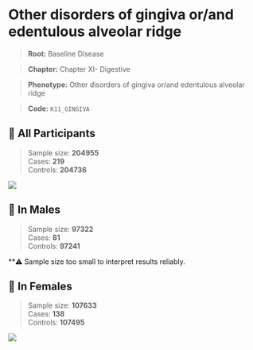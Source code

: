 # Other disorders of gingiva or/and edentulous alveolar ridge

> **Root:** Baseline Disease  

> **Chapter:** Chapter XI- Digestive  

> **Phenotype:** Other disorders of gingiva or/and edentulous alveolar ridge  

> **Code:** `K11_GINGIVA`

## 🧪 All Participants  
> Sample size: **204955**  
> Cases: **219**  
> Controls: **204736**
<img src="/Disease/Figures/ALL/Incidence/K11_GINGIVA.png"/>
<CsvTable src="/public/Disease/Data/ALL/Incidence/COX_K11_GINGIVA.csv" label="🔍 View full results" />

## 👨 In Males  
> Sample size: **97322**  
> Cases: **81**  
> Controls: **97241**

**⚠️ Sample size too small to interpret results reliably.


## 👩 In Females  
> Sample size: **107633**  
> Cases: **138**  
> Controls: **107495**
<img src="/Disease/Figures/Female/Incidence/K11_GINGIVA.png"/>
<CsvTable src="/public/Disease/Data/Female/Incidence/COX_K11_GINGIVA.csv" label="🔍 View full results" />
